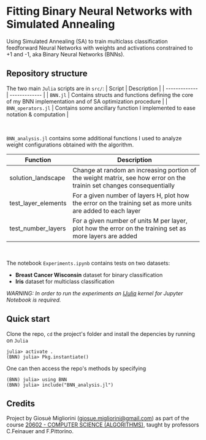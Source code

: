 # Fitting Binary Neural Networks with Simulated Annealing
Using Simulated Annealing (SA) to train multiclass classification feedforward Neural Networks with weights and activations constrained to +1 and -1, aka Binary Neural Networks (BNNs).

## Repository structure

The two main `Julia` scripts are in `src/`:
| Script  | Description |
| ------------- | ------------- |
| `BNN.jl`  | Contains structs and functions defining the core of my BNN implementation and of SA optimization procedure  |
| `BNN_operators.jl`  | Contains some ancillary function I implemented to ease notation & computation |

<br />

`BNN_analysis.jl` contains some additional functions I used to analyze weight configurations obtained with the algorithm.
<br />

| Function  | Description |
| ------------- | ------------- |
| solution_landscape  | Change at random an increasing portion of the weight matrix, see how error on the trainin set changes consequentially  |
| test_layer_elements  | For a given number of layers H, plot how the error on the training set as more units are added to each layer |
| test_number_layers  | For a given number of units M per layer, plot how the error on the training set as more layers are added  |
<br />

The notebook `Experiments.ipynb` contains tests on two datasets:
- **Breast Cancer Wisconsin** dataset for binary classification
- **Iris** dataset for multiclass classification

*WARNING: In order to run the experiments an [IJulia](https://github.com/JuliaLang/IJulia.jl) kernel for Jupyter Notebook is required.*

## Quick start

Clone the repo, `cd` the project's folder and install the depencies by running on `Julia`
```
julia> activate .
(BNN) julia> Pkg.instantiate()
```
One can then access the repo's methods by specifying

```
(BNN) julia> using BNN
(BNN) julia> include("BNN_analysis.jl") 

```


## Credits
Project by Giosuè Migliorini ([giosue.migliorini@gmail.com](mailto:giosue.migliorini@gmail.com)) as part of the course [20602 - COMPUTER SCIENCE (ALGORITHMS)](https://didattica.unibocconi.eu/ts/tsn_anteprima.php?cod_ins=20602&anno=2021&IdPag=6164), taught by professors C.Feinauer and F.Pittorino.

